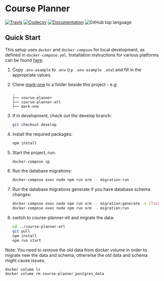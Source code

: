 # Course Planner

[![Travis](https://img.shields.io/travis/com/seas-computing/course-planner.svg)](https://travis-ci.com/seas-computing/course-planner)
[![Codecov](https://img.shields.io/codecov/c/gh/seas-computing/course-planner.svg)](https://codecov.io/gh/seas-computing/course-planner)
[![Documentation](https://img.shields.io/badge/docs-TypeDoc-Blue.svg)](https://seas-computing.github.io/course-planner/)
![GitHub top language](https://img.shields.io/github/languages/top/seas-computing/course-planner.svg)

## Quick Start

This setup uses `docker` and `docker-compose` for local development, as defined in `docker-compose.yml`. Installation instructions for various platforms can be found [here][docker].

1. Copy `.env-example` to `.env` (`cp .env-example .env`) and fill in the appropriate values.
1. Clone [mark-one](https://github.com/seas-computing/mark-one) to a folder beside this project - e.g:

       .
       ├── course-planner
       ├── course-planner-etl
       ├── mark-one

1. If in development, check out the develop branch:
   ```sh
   git checkout develop
   ```
1. Install the required packages:
   ```sh
   npm install
   ```
1. Start the project, run:
   ```sh
   docker-compose up
   ```
1. Run the database migrations:
   ```sh
   docker-compose exec node npm run orm -- migration:run
   ```
1. Run the database migrations generate if you have database schema changes:
   ```sh
   docker-compose exec node npm run orm -- migration:generate -n [TableName]
   docker-compose exec node npm run orm -- migration:run
   ```
1. switch to course-planner-etl and migrate the data: 
   ```sh
   cd ../course-planner-etl
   git pull
   npm install
   npm run start
   ```

Note:
You need to remove the old data from docker volume in order to migrate new the data and schema, otherwise the old data and schema might cause issues. 

```sh
docker volume ls
docker volume rm course-planner_postgres_data
```

[docker]: https://docs.docker.com/install/
